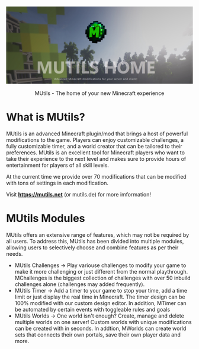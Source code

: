 ![MUtilsBanner](https://github.com/MUtils-MC/.github/blob/main/MUtils-Banner.png)
<p align="center">MUtils - The home of your new Minecraft experience</p>

# What is MUtils?

MUtils is an advanced Minecraft plugin/mod that brings a host of powerful modifications to the game. Players can enjoy customizable challenges, a fully customizable timer, and a world creator that can be tailored to their preferences.
MUtils is an excellent tool for Minecraft players who want to take their experience to the next level and makes sure to provide hours of entertainment for players of all skill levels.

At the current time we provide over 70 modifications that can be modified with tons of settings in each modification.

Visit **https://mutils.net** (or mutils.de) for more imformation!


# MUtils Modules
MUtils offers an extensive range of features, which may not be required by all users. To address this, MUtils has been divided into multiple modules, allowing users to selectively choose and combine features as per their needs.

- MUtils Challenges -> Play variouse challenges to modify your game to make it more challenging or just different from the normal playthrough. MChallenges is the biggest collection of challenges with over 50 inbuild challenges alone (challenges may added frequently).
- MUtils Timer -> Add a timer to your game to stop your time, add a time limit or just display the real time in Minecraft. The timer design can be 100% modified with our custom design editor. In addition, MTimer can be automated by certain events with toggleable rules and goals
- MUtils Worlds -> One world isn't enough? Create, manage and delete multiple worlds on one server! Custom worlds with unique modifications can be created with in seconds. In addtion, MWorlds can create world sets that connects their own portals, save their own player data and more.


